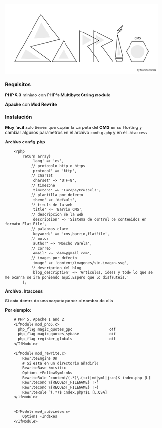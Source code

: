 
![Barrio CMS](./content/imagenes/barrio.svg)


### Requisitos

**PHP 5.3** minimo con **PHP's Multibyte String module**

**Apache** con **Mod Rewrite**


### Instalación

**Muy facil** solo tienen que copiar la carpeta del **CMS** en su Hosting y cambiar algunos parametros en el archivo ```config.php``` y en el ```.htaccess```


**Archivo config.php**


        <?php
            return array(
                'lang' => 'es',
                // protocolo http o https
                'protocol' => 'http',
                // charset
                'charset' => 'UTF-8',
                // timezone
                'timezone' => 'Europe/Brussels',
                // plantilla por defecto
                'theme' => 'default',
                // titulo de la web
                'title' => 'Barrio CMS',
                // descripcion de la web
                'description' => 'Sistema de control de contenidos en formato Flat File',
                // palabras clave
                'keywords' => 'cms,barrio,flatfile',
                // autor
                'author' => 'Moncho Varela',
                // correo
                'email' => 'demo@gmail.com',
                // imagen por defecto
                'image' => 'content/imagenes/sin-imagen.svg',
                // descripcion del blog
                'blog_description' => 'Articulos, ideas y todo lo que se me ocurra se ira poniendo aquí.Espero que lo disfruteis.'
            );

**Archivo .htaccess**

Si esta dentro de una carpeta poner el nombre de ella

**Por ejemplo:**

        # PHP 5, Apache 1 and 2.
        <IfModule mod_php5.c>
          php_flag magic_quotes_gpc                 off
          php_flag magic_quotes_sybase              off
          php_flag register_globals                 off
        </IfModule>

        <IfModule mod_rewrite.c>
            RewriteEngine On
            # Si esta en un directorio añadirlo
            RewriteBase /misitio
            Options +FollowSymlinks
            RewriteRule ^content/(.*)\.(txt|md|yml|json)$ index.php [L]
            RewriteCond %{REQUEST_FILENAME} !-f
            RewriteCond %{REQUEST_FILENAME} !-d
            RewriteRule ^(.*)$ index.php?$1 [L,QSA]
        </IfModule>


        <IfModule mod_autoindex.c>
            Options -Indexes
        </IfModule>



